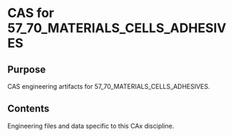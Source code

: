 # CAS for 57_70_MATERIALS_CELLS_ADHESIVES

## Purpose
CAS engineering artifacts for 57_70_MATERIALS_CELLS_ADHESIVES.

## Contents
Engineering files and data specific to this CAx discipline.

